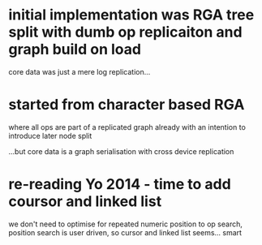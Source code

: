 


# initial implementation was RGA tree split with dumb op replicaiton and graph build on load
core data was just a mere log replication...

# started from character based RGA
where all ops are part of a replicated graph already
with an intention to introduce later node split

...but core data is a graph serialisation with cross device replication


# re-reading Yo 2014 - time to add coursor and linked list
we don't need to optimise for repeated numeric position to op search,
position search is user driven, so cursor and linked list seems... smart

